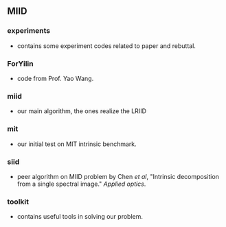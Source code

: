 ## MIID

### experiments
* contains some experiment codes related to paper and rebuttal.

### ForYilin
* code from Prof. Yao Wang.

### miid
* our main algorithm, the ones realize the LRIID

### mit
* our initial test on MIT intrinsic benchmark.

### siid
* peer algorithm on MIID problem by Chen _et al_, "Intrinsic decomposition from a single spectral image." _Applied optics_.

### toolkit
* contains useful tools in solving our problem.
